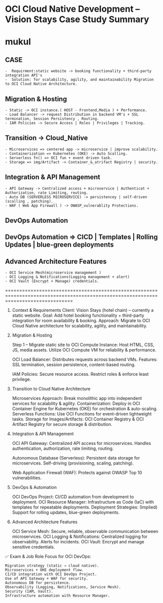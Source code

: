 # OCI Cloud Native Development – Vision Stays Case Study Summary

# mukul

## CASE

    -  Requirment:static website -> booking functionality + third-party integration API's
    -  Solution: for scalability, agility, and maintainability Migration to OCI Cloud Native Architecture.

## Migration & Hosting

    - Static -> OCI instance.( HOST - Frontend,Media ) + Performance.
    - Load Balancer -> request Distribution in backend VM's + SSL termination, Session Persistency , Routing.
    - IAM Policies -> Secure Access | Roles | Privileges | Tracking.

## Transition -> Cloud_Native

    - Microservices => centered app -> microservice | improve scalability.
    - Containerization => Kubernetes (OKE) -> Auto Scalling.
    - Serverless fn() => OCI fun + event driven task.
    - Storage => img/Artifact -> Container_&_atrifact Registry | security.

## Integration & API Management

    - API Gateway -> Centralized access + microservice | Authenticat + Authorization, rate Limiting, routing.
    - Auto DB (SERVERLESS MICROSERVICE) -> persistencey | self-driven (scalling , patching).
    - WAF ( Web App Firewall ) -> OWASP_vulnerablity Protections.

## DevOps Automation

## DevOps Automation => CICD | Templates | Rolling Updates | blue-green deployments

## Advanced Architecture Features

    - OCI Service Mesh(microservice management )
    - OCI Logging & Notifications(Logging management + alert)
    - OCI Vault (Encrypt + Manage) credentials.

====================================================================================================================================

1.  Context & Requirements
    Client: Vision Stays (hotel chain) – currently a static website.
    Goal: Add hotel booking functionality + third-party integration for room availability & booking.
    Approach: Migrate to OCI Cloud Native architecture for scalability, agility, and maintainability.

2.  Migration & Hosting

    Step 1 – Migrate static site to OCI Compute Instance:
    Host HTML, CSS, JS, media assets.
    Utilize OCI Compute VM for reliability & performance.

    OCI Load Balancer:
    Distributes requests across backend VMs.
    Features: SSL termination, session persistence, content-based routing.

    IAM Policies:
    Secure resource access.
    Restrict roles & enforce least privilege.

3.  Transition to Cloud Native Architecture

    Microservices Approach: Break monolithic app into independent services for scalability & agility.
    Containerization: Deploy in OCI Container Engine for Kubernetes (OKE) for orchestration & auto-scaling.
    Serverless Functions: Use OCI Functions for event-driven lightweight tasks.
    Storage for Images/Artifacts: OCI Container Registry & OCI Artifact Registry for secure storage & distribution.

4.  Integration & API Management

    OCI API Gateway:
    Centralized API access for microservices.
    Handles authentication, authorization, rate limiting, routing.

    Autonomous Database (Serverless):
    Persistent data storage for microservices.
    Self-driving (provisioning, scaling, patching).

    Web Application Firewall (WAF):
    Protects against OWASP Top 10 vulnerabilities.

5.  DevOps & Automation

    OCI DevOps Project: CI/CD automation from development to deployment.
    OCI Resource Manager: Infrastructure as Code (IaC) with templates for repeatable deployments.
    Deployment Strategies: (Implied) Support for rolling updates, blue-green deployments.

6.  Advanced Architecture Features

    OCI Service Mesh: Secure, reliable, observable communication between microservices.
    OCI Logging & Notifications: Centralized logging for observability. Alerts for incidents.
    OCI Vault: Encrypt and manage sensitive credentials.

✅ Exam & Job Role Focus for OCI DevOps:

    Migration strategy (static → cloud native).
    Microservices + OKE deployment flow.
    CI/CD integration with OCI DevOps Project.
    Use of API Gateway + WAF for security.
    Autonomous DB for persistence.
    Observability (Logging, Notifications, Service Mesh).
    Security (IAM, Vault).
    Infrastructure automation with Resource Manager.
